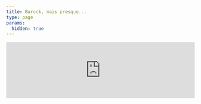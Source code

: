 ```yaml
---
title: Barock, mais presque...
type: page
params:
  hidden: true
---
```


<iframe id="iframe_assoconnect" src="https://ac.musik-europa-breizh.fr/collect/description/545536-q-barock-mais-presque-locmiquelic?iframe=1" allow="payment" width="100%" style="overflow: hidden; border: 0; max-height: none;" scrolling="no" onload="window.location.href='#iframe_assoconnect'"></iframe><script>window.addEventListener("message", function(event) {if(event.data.action === "iframe.height" && (event.origin === "https://ac.musik-europa-breizh.fr" || event.origin === "https://pay.assoconnect.com")){document.getElementById("iframe_assoconnect").height = event.data.height;}});</script><style>#iframe_assoconnect{border: 0}</style>
